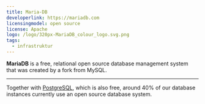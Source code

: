 ```yaml
---
title: Maria-DB
developerlink: https://mariadb.com
licensingmodel: open source
license: Apache
logo: /logo/320px-MariaDB_colour_logo.svg.png
tags:
  - infrastruktur
---
```


**MariaDB** is a free, relational open source database management system that was created by a fork from MySQL.

---

Together with [PostgreSQL](postgresql), which is also free, around 40% of our database instances currently use an open source database system.
